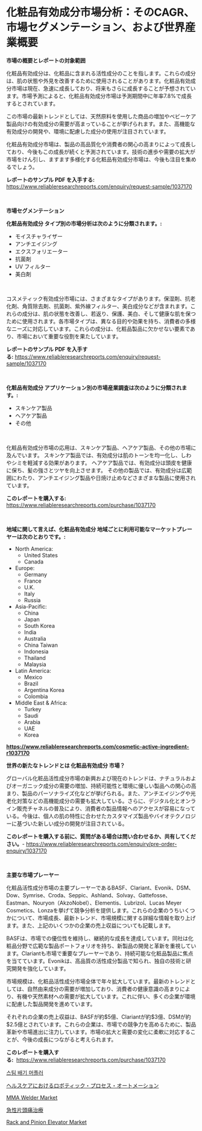 <p><h1>化粧品有効成分市場分析：そのCAGR、市場セグメンテーション、および世界産業概要</h1></p><p><strong>市場の概要とレポートの対象範囲</strong></p>
<p><p>化粧品有効成分は、化粧品に含まれる活性成分のことを指します。これらの成分は、肌の状態や外見を改善するために使用されることがあります。化粧品有効成分市場は現在、急速に成長しており、将来もさらに成長することが予想されています。市場予測によると、化粧品有効成分市場は予測期間中に年率7.8%で成長するとされています。</p><p>この市場の最新トレンドとしては、天然原料を使用した商品の増加やベビーケア製品向けの有効成分の需要が高まっていることが挙げられます。また、高機能な有効成分の開発や、環境に配慮した成分の使用が注目されています。</p><p>化粧品有効成分市場は、製品の高品質化や消費者の関心の高まりによって成長しており、今後もこの成長が続くと予測されています。技術の進歩や需要の拡大が市場をけん引し、ますます多様化する化粧品有効成分市場は、今後も注目を集めるでしょう。</p></p>
<p><strong>レポートのサンプル PDF を入手する:</strong> <a href="https://www.reliableresearchreports.com/enquiry/request-sample/1037170">https://www.reliableresearchreports.com/enquiry/request-sample/1037170</a></p>
<p>&nbsp;</p>
<p><strong>市場セグメンテーション</strong></p>
<p><strong>化粧品有効成分 タイプ別の市場分析は次のように分類されます。:</strong></p>
<p><ul><li>モイスチャライザー</li><li>アンチエイジング</li><li>エクスフォリエーター</li><li>抗菌剤</li><li>UV フィルター</li><li>美白剤</li></ul></p>
<p>&nbsp;</p>
<p><p>コスメティック有効成分市場には、さまざまなタイプがあります。保湿剤、抗老化剤、角質除去剤、抗菌剤、紫外線フィルター、美白成分などが含まれます。これらの成分は、肌の状態を改善し、若返り、保護、美白、そして健康な肌を保つために使用されます。各市場タイプは、異なる目的や効果を持ち、消費者の多様なニーズに対応しています。これらの成分は、化粧品製品に欠かせない要素であり、市場において重要な役割を果たしています。</p></p>
<p><strong>レポートのサンプル PDF を入手する:</strong>&nbsp;<a href="https://www.reliableresearchreports.com/enquiry/request-sample/1037170">https://www.reliableresearchreports.com/enquiry/request-sample/1037170</a></p>
<p>&nbsp;</p>
<p><strong> 化粧品有効成分 アプリケーション別の市場産業調査は次のように分類されます。:</strong></p>
<p><ul><li>スキンケア製品</li><li>ヘアケア製品</li><li>その他</li></ul></p>
<p>&nbsp;</p>
<p><p>化粧品有効成分市場の応用は、スキンケア製品、ヘアケア製品、その他の市場に及んでいます。 スキンケア製品では、有効成分は肌のトーンを均一化し、しわやシミを軽減する効果があります。 ヘアケア製品では、有効成分は頭皮を健康に保ち、髪の強さとツヤを向上させます。 その他の製品では、有効成分は広範囲にわたり、アンチエイジング製品や日焼け止めなどさまざまな製品に使用されています。</p></p>
<p><strong>このレポートを購入する:</strong>&nbsp; <a href="https://www.reliableresearchreports.com/purchase/1037170">https://www.reliableresearchreports.com/purchase/1037170</a></p>
<p>&nbsp;</p>
<p><strong>地域に関して言えば、化粧品有効成分 地域ごとに利用可能なマーケットプレーヤーは次のとおりです。:</strong></p>
<p><ul>
    <li>
        North America:
        <ul>
            <li>United States</li>
            <li>Canada</li>
        </ul>
    </li>
    <li>
        Europe:
        <ul>
            <li>Germany</li>
            <li>France</li>
            <li>U.K.</li>
            <li>Italy</li>
            <li>Russia</li>
        </ul>
    </li>
    <li>
        Asia-Pacific:
        <ul>
            <li>China</li>
            <li>Japan</li>
            <li>South Korea</li>
            <li>India</li>
            <li>Australia</li>
            <li>China Taiwan</li>
            <li>Indonesia</li>
            <li>Thailand</li>
            <li>Malaysia</li>
        </ul>
    </li>
    <li>
        Latin America:
        <ul>
            <li>Mexico</li>
            <li>Brazil</li>
            <li>Argentina Korea</li>
            <li>Colombia</li>
        </ul>
    </li>
    <li>
        Middle East & Africa:
        <ul>
            <li>Turkey</li>
            <li>Saudi</li>
            <li>Arabia</li>
            <li>UAE</li>
            <li>Korea</li>
        </ul>
    </li>
    </ul></p>
<p><strong><a href="https://www.reliableresearchreports.com/cosmetic-active-ingredient-r1037170">https://www.reliableresearchreports.com/cosmetic-active-ingredient-r1037170</a></strong>&nbsp;</p>
<p><strong>世界の新たなトレンドとは 化粧品有効成分 市場？</strong></p>
<p><p>グローバル化粧品活性成分市場の新興および現在のトレンドは、ナチュラルおよびオーガニック成分の需要の増加、持続可能性と環境に優しい製品への関心の高まり、製品のパーソナライズ化などが挙げられる。また、アンチエイジングや光老化対策などの高機能成分の需要も拡大している。さらに、デジタル化とオンライン販売チャネルの普及により、消費者の製品情報へのアクセスが容易になっている。今後は、個人の肌の特性に合わせたカスタマイズ製品やバイオテクノロジーに基づいた新しい成分の開発が注目されている。</p></p>
<p><strong>このレポートを購入する前に、質問がある場合は問い合わせるか、共有してください。</strong>- <a href="https://www.reliableresearchreports.com/enquiry/pre-order-enquiry/1037170">https://www.reliableresearchreports.com/enquiry/pre-order-enquiry/1037170</a></p>
<p>&nbsp;</p>
<p><strong>主要な市場プレーヤー</strong></p>
<p><p>化粧品活性成分市場の主要プレーヤーであるBASF、Clariant、Evonik、DSM、Dow、Symrise、Croda、Seppic、Ashland、Solvay、Gattefosse、Eastman、Nouryon（AkzoNobel）、Elementis、Lubrizol、Lucas Meyer Cosmetics、Lonzaを挙げて競争分析を提供します。これらの企業のうちいくつかについて、市場成長、最新トレンド、市場規模に関する詳細な情報を取り上げます。また、上記のいくつかの企業の売上収益についても記載します。</p><p>BASFは、市場での優位性を維持し、継続的な成長を達成しています。同社は化粧品分野で広範な製品ポートフォリオを持ち、新製品の開発と革新を重視しています。Clariantも市場で重要なプレーヤーであり、持続可能な化粧品製品に焦点を当てています。Evonikは、高品質の活性成分製品で知られ、独自の技術と研究開発を強化しています。</p><p>市場規模は、化粧品活性成分市場全体で年々拡大しています。最新のトレンドとしては、自然由来成分の需要が増加しており、消費者の健康意識の高まりにより、有機や天然素材への需要が拡大しています。これに伴い、多くの企業が環境に配慮した製品開発を進めています。</p><p>それぞれの企業の売上収益は、BASFが約$5億、Clariantが約$3億、DSMが約$2.5億とされています。これらの企業は、市場での競争力を高めるために、製品革新や市場進出に注力しています。市場の拡大と需要の変化に柔軟に対応することが、今後の成長につながると考えられます。</p></p>
<p><strong>このレポートを購入する:</strong>&nbsp;&nbsp;<a href="https://www.reliableresearchreports.com/purchase/1037170">https://www.reliableresearchreports.com/purchase/1037170</a></p>
<p><p><a href="https://github.com/CliftonFisher9067/Market-Research-Report-List-1/blob/main/659422026578.md">스팀 배기 머플러</a></p><p><a href="https://medium.com/@darieenson678546/%E3%83%98%E3%83%AB%E3%82%B9%E3%82%B1%E3%82%A2%E3%81%AE%E3%83%AD%E3%83%9C%E3%83%86%E3%82%A3%E3%83%83%E3%82%AF%E3%83%97%E3%83%AD%E3%82%BB%E3%82%B9-%E3%82%AA%E3%83%BC%E3%83%88%E3%83%A1%E3%83%BC%E3%82%B7%E3%83%A7%E3%83%B3%E5%B8%82%E5%A0%B4-%E5%B8%82%E5%A0%B4cagr-%E5%B8%82%E5%A0%B4%E3%83%88%E3%83%AC%E3%83%B3%E3%83%89-%E6%88%90%E9%95%B7%E6%88%A6%E7%95%A5%E3%81%AB%E9%96%A2%E3%81%99%E3%82%8B%E6%B4%9E%E5%AF%9F-b869d6a59e10">ヘルスケアにおけるロボティック・プロセス・オートメーション</a></p><p><a href="https://github.com/dx0328/Market-Research-Report-List-2/blob/main/mma-welder-market.md">MMA Welder Market</a></p><p><a href="https://medium.com/@barrymundy88/%E6%80%A5%E6%80%A7%E7%89%87%E9%A0%AD%E7%97%9B%E6%B2%BB%E7%99%82%E5%B8%82%E5%A0%B4%E8%A6%8F%E6%A8%A1%E5%8F%8A%E5%B8%82%E5%A0%B4%E8%B6%A8%E5%8B%A2-%E5%AE%8C%E6%95%B4%E7%94%A2%E6%A5%AD%E6%A6%82%E6%B3%81-2024%E5%B9%B4%E8%87%B32031%E5%B9%B4-48b0c5caab00">急性片頭痛治療</a></p><p><a href="https://github.com/Glendatilghmankmgz0rbhwpy/Market-Research-Report-List-2/blob/main/rack-and-pinion-elevator-market.md">Rack and Pinion Elevator Market</a></p></p>